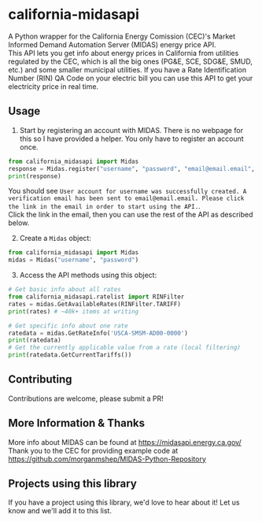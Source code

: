 # california-midasapi
A Python wrapper for the California Energy Comission (CEC)'s Market Informed Demand Automation Server (MIDAS) energy price API.  
This API lets you get info about energy prices in California from utilities regulated by the CEC, which is all the big ones (PG&E, SCE, SDG&E, SMUD, etc.) and some smaller municipal utilities. If you have a Rate Identification Number (RIN) QA Code on your electric bill you can use this API to get your electricity price in real time.


## Usage
1. Start by registering an account with MIDAS. There is no webpage for this so I have provided a helper. You only have to register an account once.
```python
from california_midasapi import Midas
response = Midas.register("username", "password", "email@email.email", "Full Name")
print(response)
```
You should see `User account for username was successfully created. A verification email has been sent to email@email.email. Please click the link in the email in order to start using the API.`.  
Click the link in the email, then you can use the rest of the API as described below.

2. Create a `Midas` object:
```python
from california_midasapi import Midas
midas = Midas("username", "password")
```

3. Access the API methods using this object:
```python
# Get basic info about all rates
from california_midasapi.ratelist import RINFilter
rates = midas.GetAvailableRates(RINFilter.TARIFF)
print(rates) # ~40k+ items at writing

# Get specific info about one rate
ratedata = midas.GetRateInfo('USCA-SMSM-AD00-0000')
print(ratedata)
# Get the currently applicable value from a rate (local filtering)
print(ratedata.GetCurrentTariffs())
```


## Contributing
Contributions are welcome, please submit a PR!


## More Information & Thanks
More info about MIDAS can be found at https://midasapi.energy.ca.gov/  
Thank you to the CEC for providing example code at https://github.com/morganmshep/MIDAS-Python-Repository

## Projects using this library


If you have a project using this library, we'd love to hear about it! Let us know and we'll add it to this list.